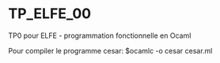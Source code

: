 TP_ELFE_00
==========

TP0 pour ELFE - programmation fonctionnelle en Ocaml

Pour compiler le programme cesar: $ocamlc -o cesar cesar.ml